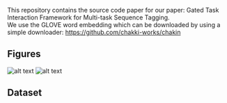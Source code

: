 This repository contains the source code paper for our paper:  Gated Task Interaction Framework for Multi-task Sequence Tagging.   
We use the GLOVE word embedding which can be downloaded by using a simple downloader: https://github.com/chakki-works/chakin
## Figures
![alt text]( model_1.PNG "Logo Title Text 1")
![alt text]( model_1.PNG "Logo Title Text 1")
## Dataset

